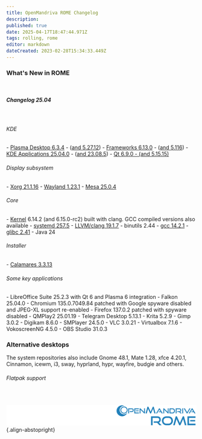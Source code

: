 ```yaml
---
title: OpenMandriva ROME Changelog
description: 
published: true
date: 2025-04-17T18:47:44.971Z
tags: rolling, rome
editor: markdown
dateCreated: 2023-02-28T15:34:33.449Z
---
```


### What's New in ROME
<br>

##### Changelog 25.04
<br>

###### KDE
\- [Plasma Desktop 6.3.4](https://kde.org/announcements/plasma/6/6.3.4) - ([and 5.27.12](https://kde.org/announcements/plasma/5/5.27.12))
\- [Frameworks 6.13.0](https://kde.org/announcements/frameworks/6/6.13.0) - ([and 5.116](https://kde.org/announcements/frameworks/5/5.116))
\- [KDE Applications 25.04.0](https://kde.org/announcements/gear/25.04.0) - ([and 23.08.5](https://kde.org/announcements/gear/23.08.5))
\- [Qt 6.9.0 - (and 5.15.15)](https://www.qt.io)
<br>

###### Display subsystem
\- [Xorg  21.1.16](https://www.x.org/)
\- [Wayland 1.23.1](https://wayland.freedesktop.org/releases.html)
\- [Mesa 25.0.4](http://www.mesa3d.org/)
<br>

###### Core
\- [Kernel](https://www.kernel.org/) 6.14.2 (and 6.15.0-rc2) built with clang. GCC compiled versions also available
\- [systemd 257.5](https://www.freedesktop.org/wiki/Software/systemd/)
\- [LLVM/clang 19.1.7](http://llvm.org/)
\- binutils 2.44
\- [gcc 14.2.1](https://gcc.gnu.org/)
\- [glibc 2.41](http://www.gnu.org/software/libc/)
\- Java 24
<br>

###### Installer
\- [Calamares 3.3.13](https://calamares.io)
<br>

###### Some key applications
\- LibreOffice Suite 25.2.3 with Qt 6 and Plasma 6 integration
\- Falkon 25.04.0
\- Chromium 135.0.7049.84 patched with Google spyware disabled and JPEG-XL support re-enabled
\- Firefox 137.0.2 patched with spyware disabled
\- QMPlay2 25.01.19
\- Telegram Desktop 5.13.1
\- Krita 5.2.9
\- Gimp 3.0.2
\- Digikam 8.6.0
\- SMPlayer 24.5.0
\- VLC 3.0.21
\- Virtualbox 7.1.6
\- VokoscreenNG 4.5.0
\- OBS Studio 31.0.3
<br>

### Alternative desktops
The system repositories also include Gnome 48.1, Mate 1.28, xfce 4.20.1, Cinnamon, icewm, i3, sway, hyprland, hypr, wayfire, budgie and others.
<br>

###### Flatpak support
<br>

![header-tr-rome.svg](/assets/header-tr-rome.svg){.align-abstopright}